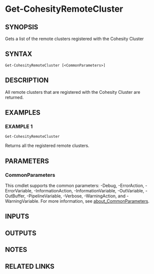 
# Get-CohesityRemoteCluster

## SYNOPSIS
Gets a list of the remote clusters registered with the Cohesity Cluster

## SYNTAX

```
Get-CohesityRemoteCluster [<CommonParameters>]
```

## DESCRIPTION
All remote clusters that are registered with the Cohesity Cluster are returned.

## EXAMPLES

### EXAMPLE 1
```
Get-CohesityRemoteCluster
```

Returns all the registered remote clusters.

## PARAMETERS

### CommonParameters
This cmdlet supports the common parameters: -Debug, -ErrorAction, -ErrorVariable, -InformationAction, -InformationVariable, -OutVariable, -OutBuffer, -PipelineVariable, -Verbose, -WarningAction, and -WarningVariable. For more information, see [about_CommonParameters](http://go.microsoft.com/fwlink/?LinkID=113216).

## INPUTS

## OUTPUTS

## NOTES

## RELATED LINKS

